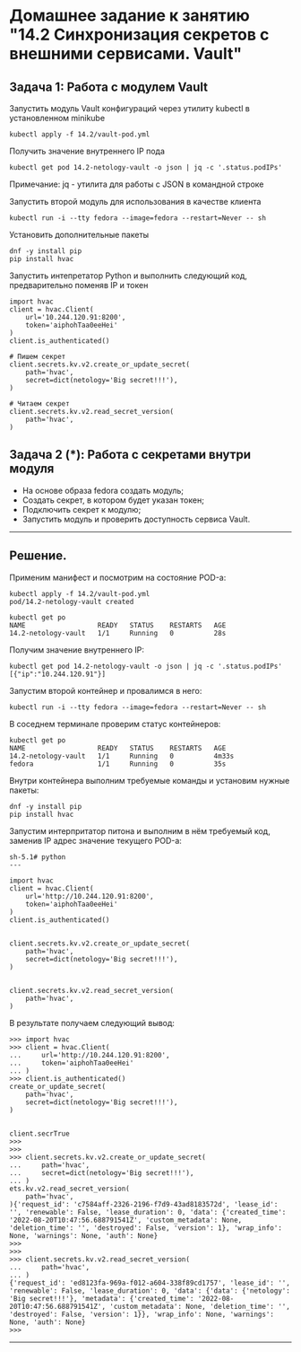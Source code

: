 # Домашнее задание к занятию "14.2 Синхронизация секретов с внешними сервисами. Vault"

## Задача 1: Работа с модулем Vault

Запустить модуль Vault конфигураций через утилиту kubectl в установленном minikube

```
kubectl apply -f 14.2/vault-pod.yml
```

Получить значение внутреннего IP пода

```
kubectl get pod 14.2-netology-vault -o json | jq -c '.status.podIPs'
```

Примечание: jq - утилита для работы с JSON в командной строке

Запустить второй модуль для использования в качестве клиента

```
kubectl run -i --tty fedora --image=fedora --restart=Never -- sh
```

Установить дополнительные пакеты

```
dnf -y install pip
pip install hvac
```

Запустить интепретатор Python и выполнить следующий код, предварительно
поменяв IP и токен

```
import hvac
client = hvac.Client(
    url='10.244.120.91:8200',
    token='aiphohTaa0eeHei'
)
client.is_authenticated()

# Пишем секрет
client.secrets.kv.v2.create_or_update_secret(
    path='hvac',
    secret=dict(netology='Big secret!!!'),
)

# Читаем секрет
client.secrets.kv.v2.read_secret_version(
    path='hvac',
)
```

## Задача 2 (*): Работа с секретами внутри модуля

* На основе образа fedora создать модуль;
* Создать секрет, в котором будет указан токен;
* Подключить секрет к модулю;
* Запустить модуль и проверить доступность сервиса Vault.

---

## Решение.
Применим манифест и посмотрим на состояние POD-а:
```
kubectl apply -f 14.2/vault-pod.yml
pod/14.2-netology-vault created

kubectl get po
NAME                  READY   STATUS    RESTARTS   AGE
14.2-netology-vault   1/1     Running   0          28s
```

Получим значение внутреннего IP:
```
kubectl get pod 14.2-netology-vault -o json | jq -c '.status.podIPs'
[{"ip":"10.244.120.91"}]
```

Запустим второй контейнер и провалимся в него:
```
kubectl run -i --tty fedora --image=fedora --restart=Never -- sh
```
В соседнем терминале проверим статус контейнеров:
```
kubectl get po
NAME                  READY   STATUS    RESTARTS   AGE
14.2-netology-vault   1/1     Running   0          4m33s
fedora                1/1     Running   0          35s
```

Внутри контейнера выполним требуемые команды и установим нужные пакеты:
```
dnf -y install pip
pip install hvac
```

Запустим интерпритатор питона и выполним в нём требуемый код, заменив IP адрес значение текущего POD-а:
```
sh-5.1# python
---

import hvac
client = hvac.Client(
    url='http://10.244.120.91:8200',
    token='aiphohTaa0eeHei'
)
client.is_authenticated()


client.secrets.kv.v2.create_or_update_secret(
    path='hvac',
    secret=dict(netology='Big secret!!!'),
)


client.secrets.kv.v2.read_secret_version(
    path='hvac',
)
```
В результате получаем следующий вывод:
```
>>> import hvac
>>> client = hvac.Client(
...     url='http://10.244.120.91:8200',
...     token='aiphohTaa0eeHei'
... )
>>> client.is_authenticated()
create_or_update_secret(
    path='hvac',
    secret=dict(netology='Big secret!!!'),
)


client.secrTrue
>>> 
>>> 
>>> client.secrets.kv.v2.create_or_update_secret(
...     path='hvac',
...     secret=dict(netology='Big secret!!!'),
... )
ets.kv.v2.read_secret_version(
    path='hvac',
){'request_id': 'c7584aff-2326-2196-f7d9-43ad8183572d', 'lease_id': '', 'renewable': False, 'lease_duration': 0, 'data': {'created_time': '2022-08-20T10:47:56.688791541Z', 'custom_metadata': None, 'deletion_time': '', 'destroyed': False, 'version': 1}, 'wrap_info': None, 'warnings': None, 'auth': None}
>>> 
>>> 
>>> client.secrets.kv.v2.read_secret_version(
...     path='hvac',
... )
{'request_id': 'ed8123fa-969a-f012-a604-338f89cd1757', 'lease_id': '', 'renewable': False, 'lease_duration': 0, 'data': {'data': {'netology': 'Big secret!!!'}, 'metadata': {'created_time': '2022-08-20T10:47:56.688791541Z', 'custom_metadata': None, 'deletion_time': '', 'destroyed': False, 'version': 1}}, 'wrap_info': None, 'warnings': None, 'auth': None}
>>> 
```

---
